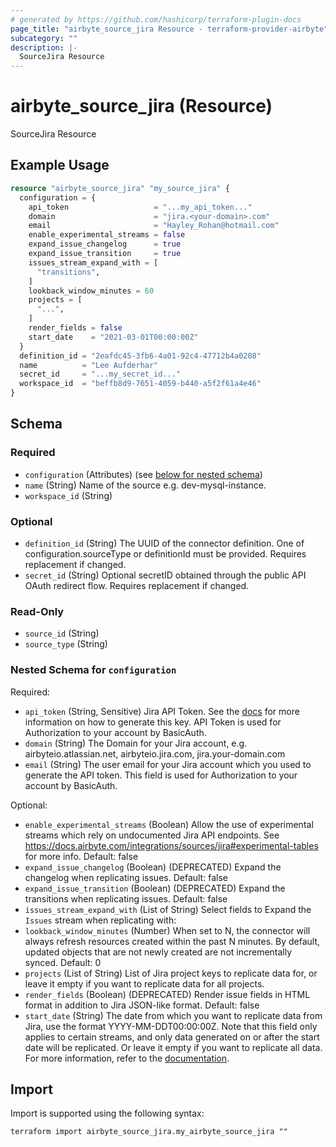 ```yaml
---
# generated by https://github.com/hashicorp/terraform-plugin-docs
page_title: "airbyte_source_jira Resource - terraform-provider-airbyte"
subcategory: ""
description: |-
  SourceJira Resource
---
```


# airbyte_source_jira (Resource)

SourceJira Resource

## Example Usage

```terraform
resource "airbyte_source_jira" "my_source_jira" {
  configuration = {
    api_token                   = "...my_api_token..."
    domain                      = "jira.<your-domain>.com"
    email                       = "Hayley_Rohan@hotmail.com"
    enable_experimental_streams = false
    expand_issue_changelog      = true
    expand_issue_transition     = true
    issues_stream_expand_with = [
      "transitions",
    ]
    lookback_window_minutes = 60
    projects = [
      "...",
    ]
    render_fields = false
    start_date    = "2021-03-01T00:00:00Z"
  }
  definition_id = "2eafdc45-3fb6-4a01-92c4-47712b4a0208"
  name          = "Lee Aufderhar"
  secret_id     = "...my_secret_id..."
  workspace_id  = "beffb8d9-7651-4059-b440-a5f2f61a4e46"
}
```

<!-- schema generated by tfplugindocs -->
## Schema

### Required

- `configuration` (Attributes) (see [below for nested schema](#nestedatt--configuration))
- `name` (String) Name of the source e.g. dev-mysql-instance.
- `workspace_id` (String)

### Optional

- `definition_id` (String) The UUID of the connector definition. One of configuration.sourceType or definitionId must be provided. Requires replacement if changed.
- `secret_id` (String) Optional secretID obtained through the public API OAuth redirect flow. Requires replacement if changed.

### Read-Only

- `source_id` (String)
- `source_type` (String)

<a id="nestedatt--configuration"></a>
### Nested Schema for `configuration`

Required:

- `api_token` (String, Sensitive) Jira API Token. See the <a href="https://docs.airbyte.com/integrations/sources/jira">docs</a> for more information on how to generate this key. API Token is used for Authorization to your account by BasicAuth.
- `domain` (String) The Domain for your Jira account, e.g. airbyteio.atlassian.net, airbyteio.jira.com, jira.your-domain.com
- `email` (String) The user email for your Jira account which you used to generate the API token. This field is used for Authorization to your account by BasicAuth.

Optional:

- `enable_experimental_streams` (Boolean) Allow the use of experimental streams which rely on undocumented Jira API endpoints. See https://docs.airbyte.com/integrations/sources/jira#experimental-tables for more info. Default: false
- `expand_issue_changelog` (Boolean) (DEPRECATED) Expand the changelog when replicating issues. Default: false
- `expand_issue_transition` (Boolean) (DEPRECATED) Expand the transitions when replicating issues. Default: false
- `issues_stream_expand_with` (List of String) Select fields to Expand the `Issues` stream when replicating with:
- `lookback_window_minutes` (Number) When set to N, the connector will always refresh resources created within the past N minutes. By default, updated objects that are not newly created are not incrementally synced. Default: 0
- `projects` (List of String) List of Jira project keys to replicate data for, or leave it empty if you want to replicate data for all projects.
- `render_fields` (Boolean) (DEPRECATED) Render issue fields in HTML format in addition to Jira JSON-like format. Default: false
- `start_date` (String) The date from which you want to replicate data from Jira, use the format YYYY-MM-DDT00:00:00Z. Note that this field only applies to certain streams, and only data generated on or after the start date will be replicated. Or leave it empty if you want to replicate all data. For more information, refer to the <a href="https://docs.airbyte.com/integrations/sources/jira/">documentation</a>.

## Import

Import is supported using the following syntax:

```shell
terraform import airbyte_source_jira.my_airbyte_source_jira ""
```
